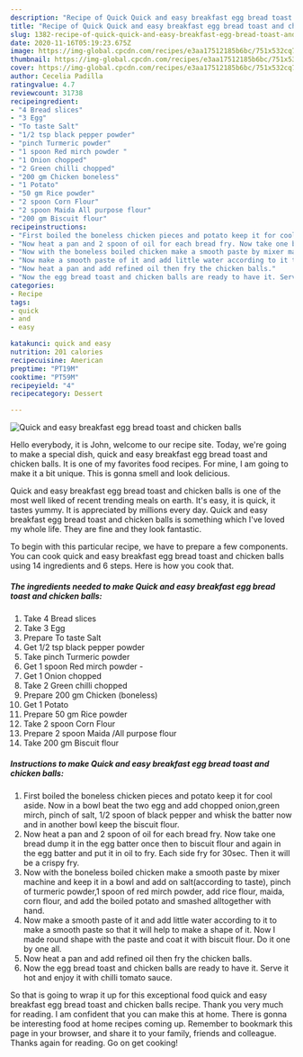 ```yaml
---
description: "Recipe of Quick Quick and easy breakfast egg bread toast and chicken balls"
title: "Recipe of Quick Quick and easy breakfast egg bread toast and chicken balls"
slug: 1382-recipe-of-quick-quick-and-easy-breakfast-egg-bread-toast-and-chicken-balls
date: 2020-11-16T05:19:23.675Z
image: https://img-global.cpcdn.com/recipes/e3aa17512185b6bc/751x532cq70/quick-and-easy-breakfast-egg-bread-toast-and-chicken-balls-recipe-main-photo.jpg
thumbnail: https://img-global.cpcdn.com/recipes/e3aa17512185b6bc/751x532cq70/quick-and-easy-breakfast-egg-bread-toast-and-chicken-balls-recipe-main-photo.jpg
cover: https://img-global.cpcdn.com/recipes/e3aa17512185b6bc/751x532cq70/quick-and-easy-breakfast-egg-bread-toast-and-chicken-balls-recipe-main-photo.jpg
author: Cecelia Padilla
ratingvalue: 4.7
reviewcount: 31738
recipeingredient:
- "4 Bread slices"
- "3 Egg"
- "To taste Salt"
- "1/2 tsp black pepper powder"
- "pinch Turmeric powder"
- "1 spoon Red mirch powder "
- "1 Onion chopped"
- "2 Green chilli chopped"
- "200 gm Chicken boneless"
- "1 Potato"
- "50 gm Rice powder"
- "2 spoon Corn Flour"
- "2 spoon Maida All purpose flour"
- "200 gm Biscuit flour"
recipeinstructions:
- "First boiled the boneless chicken pieces and potato keep it for cool aside. Now in a bowl beat the two egg and add chopped onion,green mirch, pinch of salt, 1/2 spoon of black pepper and whisk the batter now and in another bowl keep the biscuit flour."
- "Now heat a pan and 2 spoon of oil for each bread fry. Now take one bread dump it in the egg batter once then to biscuit flour and again in the egg batter and put it in oil to fry. Each side fry for 30sec. Then it will be a crispy fry."
- "Now with the boneless boiled chicken make a smooth paste by mixer machine and keep it in a bowl and add on salt(according to taste), pinch of turmeric powder,1 spoon of red mirch powder, add rice flour, maida, corn flour, and add the boiled potato and smashed alltogether with hand."
- "Now make a smooth paste of it and add little water according to it to make a smooth paste so that it will help to make a shape of it. Now I made round shape with the paste and coat it with biscuit flour. Do it one by one all."
- "Now heat a pan and add refined oil then fry the chicken balls."
- "Now the egg bread toast and chicken balls are ready to have it. Serve it hot and enjoy it with chilli tomato sauce."
categories:
- Recipe
tags:
- quick
- and
- easy

katakunci: quick and easy 
nutrition: 201 calories
recipecuisine: American
preptime: "PT19M"
cooktime: "PT59M"
recipeyield: "4"
recipecategory: Dessert

---
```



![Quick and easy breakfast egg bread toast and chicken balls](https://img-global.cpcdn.com/recipes/e3aa17512185b6bc/751x532cq70/quick-and-easy-breakfast-egg-bread-toast-and-chicken-balls-recipe-main-photo.jpg)

Hello everybody, it is John, welcome to our recipe site. Today, we're going to make a special dish, quick and easy breakfast egg bread toast and chicken balls. It is one of my favorites food recipes. For mine, I am going to make it a bit unique. This is gonna smell and look delicious.

Quick and easy breakfast egg bread toast and chicken balls is one of the most well liked of recent trending meals on earth. It's easy, it is quick, it tastes yummy. It is appreciated by millions every day. Quick and easy breakfast egg bread toast and chicken balls is something which I've loved my whole life. They are fine and they look fantastic.




To begin with this particular recipe, we have to prepare a few components. You can cook quick and easy breakfast egg bread toast and chicken balls using 14 ingredients and 6 steps. Here is how you cook that.

<!--inarticleads1-->

##### The ingredients needed to make Quick and easy breakfast egg bread toast and chicken balls:

1. Take 4 Bread slices
1. Take 3 Egg
1. Prepare To taste Salt
1. Get 1/2 tsp black pepper powder
1. Take pinch Turmeric powder
1. Get 1 spoon Red mirch powder -
1. Get 1 Onion chopped
1. Take 2 Green chilli chopped
1. Prepare 200 gm Chicken (boneless)
1. Get 1 Potato
1. Prepare 50 gm Rice powder
1. Take 2 spoon Corn Flour
1. Prepare 2 spoon Maida /All purpose flour
1. Take 200 gm Biscuit flour




<!--inarticleads2-->

##### Instructions to make Quick and easy breakfast egg bread toast and chicken balls:

1. First boiled the boneless chicken pieces and potato keep it for cool aside. Now in a bowl beat the two egg and add chopped onion,green mirch, pinch of salt, 1/2 spoon of black pepper and whisk the batter now and in another bowl keep the biscuit flour.
1. Now heat a pan and 2 spoon of oil for each bread fry. Now take one bread dump it in the egg batter once then to biscuit flour and again in the egg batter and put it in oil to fry. Each side fry for 30sec. Then it will be a crispy fry.
1. Now with the boneless boiled chicken make a smooth paste by mixer machine and keep it in a bowl and add on salt(according to taste), pinch of turmeric powder,1 spoon of red mirch powder, add rice flour, maida, corn flour, and add the boiled potato and smashed alltogether with hand.
1. Now make a smooth paste of it and add little water according to it to make a smooth paste so that it will help to make a shape of it. Now I made round shape with the paste and coat it with biscuit flour. Do it one by one all.
1. Now heat a pan and add refined oil then fry the chicken balls.
1. Now the egg bread toast and chicken balls are ready to have it. Serve it hot and enjoy it with chilli tomato sauce.




So that is going to wrap it up for this exceptional food quick and easy breakfast egg bread toast and chicken balls recipe. Thank you very much for reading. I am confident that you can make this at home. There is gonna be interesting food at home recipes coming up. Remember to bookmark this page in your browser, and share it to your family, friends and colleague. Thanks again for reading. Go on get cooking!
